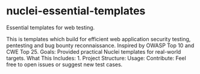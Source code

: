 # nuclei-essential-templates
Essential templates for web testing.

This is templates which build for efficient web application security testing, pentesting and bug bounty reconnaissance. 
Inspired by OWASP Top 10 and CWE Top 25.
Goals: 
Provided practical Nuclei templates for real-world targets. 
What This Includes: 
1. 
Project Structure:
Usage: 
Contribute: Feel free to open issues or suggest new test cases.
